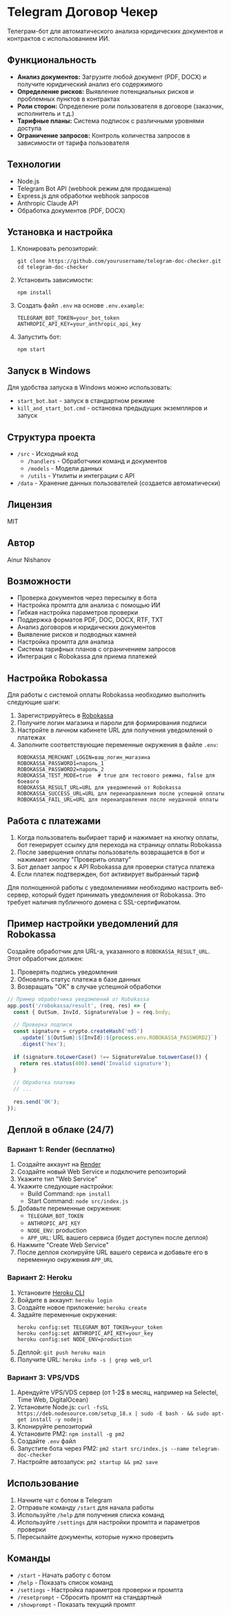 # Telegram Договор Чекер

Телеграм-бот для автоматического анализа юридических документов и контрактов с использованием ИИ.

## Функциональность

- **Анализ документов:** Загрузите любой документ (PDF, DOCX) и получите юридический анализ его содержимого
- **Определение рисков:** Выявление потенциальных рисков и проблемных пунктов в контрактах
- **Роли сторон:** Определение роли пользователя в договоре (заказчик, исполнитель и т.д.)
- **Тарифные планы:** Система подписок с различными уровнями доступа
- **Ограничение запросов:** Контроль количества запросов в зависимости от тарифа пользователя

## Технологии

- Node.js
- Telegram Bot API (webhook режим для продакшена)
- Express.js для обработки webhook запросов
- Anthropic Claude API
- Обработка документов (PDF, DOCX)

## Установка и настройка

1. Клонировать репозиторий:
   ```
   git clone https://github.com/yourusername/telegram-doc-checker.git
   cd telegram-doc-checker
   ```

2. Установить зависимости:
   ```
   npm install
   ```

3. Создать файл `.env` на основе `.env.example`:
   ```
   TELEGRAM_BOT_TOKEN=your_bot_token
   ANTHROPIC_API_KEY=your_anthropic_api_key
   ```

4. Запустить бот:
   ```
   npm start
   ```

## Запуск в Windows

Для удобства запуска в Windows можно использовать:
- `start_bot.bat` - запуск в стандартном режиме
- `kill_and_start_bot.cmd` - остановка предыдущих экземпляров и запуск

## Структура проекта

- `/src` - Исходный код
  - `/handlers` - Обработчики команд и документов
  - `/models` - Модели данных
  - `/utils` - Утилиты и интеграции с API
- `/data` - Хранение данных пользователей (создается автоматически)

## Лицензия

MIT

## Автор

Ainur Nishanov

## Возможности

- Проверка документов через пересылку в бота
- Настройка промпта для анализа с помощью ИИ
- Гибкая настройка параметров проверки
- Поддержка форматов PDF, DOC, DOCX, RTF, TXT
- Анализ договоров и юридических документов
- Выявление рисков и подводных камней
- Настройка промпта для анализа
- Система тарифных планов с ограничением запросов
- Интеграция с Robokassa для приема платежей

## Настройка Robokassa

Для работы с системой оплаты Robokassa необходимо выполнить следующие шаги:

1. Зарегистрируйтесь в [Robokassa](https://www.robokassa.ru/)
2. Получите логин магазина и пароли для формирования подписи
3. Настройте в личном кабинете URL для получения уведомлений о платежах
4. Заполните соответствующие переменные окружения в файле `.env`:
   ```
   ROBOKASSA_MERCHANT_LOGIN=ваш_логин_магазина
   ROBOKASSA_PASSWORD1=пароль_1
   ROBOKASSA_PASSWORD2=пароль_2
   ROBOKASSA_TEST_MODE=true  # true для тестового режима, false для боевого
   ROBOKASSA_RESULT_URL=URL для уведомлений от Robokassa
   ROBOKASSA_SUCCESS_URL=URL для перенаправления после успешной оплаты
   ROBOKASSA_FAIL_URL=URL для перенаправления после неудачной оплаты
   ```

## Работа с платежами

1. Когда пользователь выбирает тариф и нажимает на кнопку оплаты, бот генерирует ссылку для перехода на страницу оплаты Robokassa
2. После завершения оплаты пользователь возвращается в бот и нажимает кнопку "Проверить оплату"
3. Бот делает запрос к API Robokassa для проверки статуса платежа
4. Если платеж подтвержден, бот активирует выбранный тариф

Для полноценной работы с уведомлениями необходимо настроить веб-сервер, который будет принимать уведомления от Robokassa. Это требует наличия публичного домена с SSL-сертификатом.

## Пример настройки уведомлений для Robokassa

Создайте обработчик для URL-а, указанного в `ROBOKASSA_RESULT_URL`. Этот обработчик должен:

1. Проверять подпись уведомления
2. Обновлять статус платежа в базе данных
3. Возвращать "OK" в случае успешной обработки

```javascript
// Пример обработчика уведомлений от Robokassa
app.post('/robokassa/result', (req, res) => {
  const { OutSum, InvId, SignatureValue } = req.body;
  
  // Проверка подписи
  const signature = crypto.createHash('md5')
    .update(`${OutSum}:${InvId}:${process.env.ROBOKASSA_PASSWORD2}`)
    .digest('hex');
  
  if (signature.toLowerCase() !== SignatureValue.toLowerCase()) {
    return res.status(400).send('Invalid signature');
  }
  
  // Обработка платежа
  // ...
  
  res.send('OK');
});
```

## Деплой в облаке (24/7)

### Вариант 1: Render (бесплатно)

1. Создайте аккаунт на [Render](https://render.com)
2. Создайте новый Web Service и подключите репозиторий
3. Укажите тип "Web Service"
4. Укажите следующие настройки:
   - Build Command: `npm install`
   - Start Command: `node src/index.js`
5. Добавьте переменные окружения:
   - `TELEGRAM_BOT_TOKEN`
   - `ANTHROPIC_API_KEY`
   - `NODE_ENV`: production
   - `APP_URL`: URL вашего сервиса (будет доступен после деплоя)
6. Нажмите "Create Web Service"
7. После деплоя скопируйте URL вашего сервиса и добавьте его в переменную окружения `APP_URL`

### Вариант 2: Heroku

1. Установите [Heroku CLI](https://devcenter.heroku.com/articles/heroku-cli)
2. Войдите в аккаунт: `heroku login`
3. Создайте новое приложение: `heroku create`
4. Задайте переменные окружения:
   ```
   heroku config:set TELEGRAM_BOT_TOKEN=your_token
   heroku config:set ANTHROPIC_API_KEY=your_key
   heroku config:set NODE_ENV=production
   ```
5. Деплой: `git push heroku main`
6. Получите URL: `heroku info -s | grep web_url`

### Вариант 3: VPS/VDS 

1. Арендуйте VPS/VDS сервер (от 1-2$ в месяц, например на Selectel, Time Web, DigitalOcean)
2. Установите Node.js: `curl -fsSL https://deb.nodesource.com/setup_18.x | sudo -E bash - && sudo apt-get install -y nodejs`
3. Клонируйте репозиторий
4. Установите PM2: `npm install -g pm2`
5. Создайте `.env` файл
6. Запустите бота через PM2: `pm2 start src/index.js --name telegram-doc-checker`
7. Настройте автозапуск: `pm2 startup && pm2 save`

## Использование

1. Начните чат с ботом в Telegram
2. Отправьте команду `/start` для начала работы
3. Используйте `/help` для получения списка команд
4. Используйте `/settings` для настройки промпта и параметров проверки
5. Пересылайте документы, которые нужно проверить

## Команды

- `/start` - Начать работу с ботом
- `/help` - Показать список команд
- `/settings` - Настройка параметров проверки и промпта
- `/resetprompt` - Сбросить промпт на стандартный
- `/showprompt` - Показать текущий промпт
